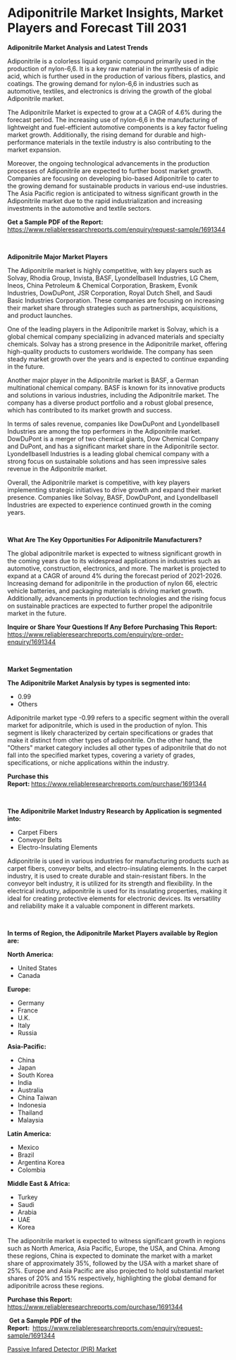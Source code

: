 <p><h1>Adiponitrile Market Insights, Market Players and Forecast Till 2031</h1></p><p><strong>Adiponitrile Market Analysis and Latest Trends</strong></p>
<p><p>Adiponitrile is a colorless liquid organic compound primarily used in the production of nylon-6,6. It is a key raw material in the synthesis of adipic acid, which is further used in the production of various fibers, plastics, and coatings. The growing demand for nylon-6,6 in industries such as automotive, textiles, and electronics is driving the growth of the global Adiponitrile market.</p><p>The Adiponitrile Market is expected to grow at a CAGR of 4.6% during the forecast period. The increasing use of nylon-6,6 in the manufacturing of lightweight and fuel-efficient automotive components is a key factor fueling market growth. Additionally, the rising demand for durable and high-performance materials in the textile industry is also contributing to the market expansion.</p><p>Moreover, the ongoing technological advancements in the production processes of Adiponitrile are expected to further boost market growth. Companies are focusing on developing bio-based Adiponitrile to cater to the growing demand for sustainable products in various end-use industries. The Asia Pacific region is anticipated to witness significant growth in the Adiponitrile market due to the rapid industrialization and increasing investments in the automotive and textile sectors.</p></p>
<p><strong>Get a Sample PDF of the Report:&nbsp;</strong> <a href="https://www.reliableresearchreports.com/enquiry/request-sample/1691344">https://www.reliableresearchreports.com/enquiry/request-sample/1691344</a></p>
<p>&nbsp;</p>
<p><strong>Adiponitrile Major Market Players</strong></p>
<p><p>The Adiponitrile market is highly competitive, with key players such as Solvay, Rhodia Group, Invista, BASF, Lyondellbasell Industries, LG Chem, Ineos, China Petroleum & Chemical Corporation, Braskem, Evonik Industries, DowDuPont, JSR Corporation, Royal Dutch Shell, and Saudi Basic Industries Corporation. These companies are focusing on increasing their market share through strategies such as partnerships, acquisitions, and product launches.</p><p>One of the leading players in the Adiponitrile market is Solvay, which is a global chemical company specializing in advanced materials and specialty chemicals. Solvay has a strong presence in the Adiponitrile market, offering high-quality products to customers worldwide. The company has seen steady market growth over the years and is expected to continue expanding in the future.</p><p>Another major player in the Adiponitrile market is BASF, a German multinational chemical company. BASF is known for its innovative products and solutions in various industries, including the Adiponitrile market. The company has a diverse product portfolio and a robust global presence, which has contributed to its market growth and success.</p><p>In terms of sales revenue, companies like DowDuPont and Lyondellbasell Industries are among the top performers in the Adiponitrile market. DowDuPont is a merger of two chemical giants, Dow Chemical Company and DuPont, and has a significant market share in the Adiponitrile sector. Lyondellbasell Industries is a leading global chemical company with a strong focus on sustainable solutions and has seen impressive sales revenue in the Adiponitrile market.</p><p>Overall, the Adiponitrile market is competitive, with key players implementing strategic initiatives to drive growth and expand their market presence. Companies like Solvay, BASF, DowDuPont, and Lyondellbasell Industries are expected to experience continued growth in the coming years.</p></p>
<p>&nbsp;</p>
<p><strong>What Are The Key Opportunities For Adiponitrile Manufacturers?</strong></p>
<p><p>The global adiponitrile market is expected to witness significant growth in the coming years due to its widespread applications in industries such as automotive, construction, electronics, and more. The market is projected to expand at a CAGR of around 4% during the forecast period of 2021-2026. Increasing demand for adiponitrile in the production of nylon 66, electric vehicle batteries, and packaging materials is driving market growth. Additionally, advancements in production technologies and the rising focus on sustainable practices are expected to further propel the adiponitrile market in the future.</p></p>
<p><strong>Inquire or Share Your Questions If Any Before Purchasing This Report:</strong> <a href="https://www.reliableresearchreports.com/enquiry/pre-order-enquiry/1691344">https://www.reliableresearchreports.com/enquiry/pre-order-enquiry/1691344</a></p>
<p>&nbsp;</p>
<p><strong>Market Segmentation</strong></p>
<p><strong>The Adiponitrile Market Analysis by types is segmented into:</strong></p>
<p><ul><li>0.99</li><li>Others</li></ul></p>
<p><p>Adiponitrile market type -0.99 refers to a specific segment within the overall market for adiponitrile, which is used in the production of nylon. This segment is likely characterized by certain specifications or grades that make it distinct from other types of adiponitrile. On the other hand, the "Others" market category includes all other types of adiponitrile that do not fall into the specified market types, covering a variety of grades, specifications, or niche applications within the industry.</p></p>
<p><strong>Purchase this Report:&nbsp;</strong><a href="https://www.reliableresearchreports.com/purchase/1691344">https://www.reliableresearchreports.com/purchase/1691344</a></p>
<p>&nbsp;</p>
<p><strong>The Adiponitrile Market Industry Research by Application is segmented into:</strong></p>
<p><ul><li>Carpet Fibers</li><li>Conveyor Belts</li><li>Electro-Insulating Elements</li></ul></p>
<p><p>Adiponitrile is used in various industries for manufacturing products such as carpet fibers, conveyor belts, and electro-insulating elements. In the carpet industry, it is used to create durable and stain-resistant fibers. In the conveyor belt industry, it is utilized for its strength and flexibility. In the electrical industry, adiponitrile is used for its insulating properties, making it ideal for creating protective elements for electronic devices. Its versatility and reliability make it a valuable component in different markets.</p></p>
<p>&nbsp;</p>
<p><strong>In terms of Region, the Adiponitrile Market Players available by Region are:</strong></p>
<p>
    <p> <strong> North America: </strong>
        <ul>
            <li>United States</li>
            <li>Canada</li>
        </ul>
        </p> 
    <p> <strong> Europe: </strong>
        <ul>
            <li>Germany</li>
            <li>France</li>
            <li>U.K.</li>
            <li>Italy</li>
            <li>Russia</li>
        </ul>
        </p> 
    <p> <strong> Asia-Pacific: </strong>
        <ul>
            <li>China</li>
            <li>Japan</li>
            <li>South Korea</li>
            <li>India</li>
            <li>Australia</li>
            <li>China Taiwan</li>
            <li>Indonesia</li>
            <li>Thailand</li>
            <li>Malaysia</li>
        </ul>
        </p> 
    <p> <strong> Latin America: </strong>
        <ul>
            <li>Mexico</li>
            <li>Brazil</li>
            <li>Argentina Korea</li>
            <li>Colombia</li>
        </ul>
        </p> 
    <p> <strong> Middle East & Africa: </strong>
        <ul>
            <li>Turkey</li>
            <li>Saudi</li>
            <li>Arabia</li>
            <li>UAE</li>
            <li>Korea</li>
        </ul>
    </p>
    </p>
<p><p>The adiponitrile market is expected to witness significant growth in regions such as North America, Asia Pacific, Europe, the USA, and China. Among these regions, China is expected to dominate the market with a market share of approximately 35%, followed by the USA with a market share of 25%. Europe and Asia Pacific are also projected to hold substantial market shares of 20% and 15% respectively, highlighting the global demand for adiponitrile across these regions.</p></p>
<p><strong>Purchase this Report: </strong><a href="https://www.reliableresearchreports.com/purchase/1691344">https://www.reliableresearchreports.com/purchase/1691344</a></p>
<p>&nbsp;<strong>Get a Sample PDF of the Report:&nbsp;&nbsp;</strong><a href="https://www.reliableresearchreports.com/enquiry/request-sample/1691344">https://www.reliableresearchreports.com/enquiry/request-sample/1691344</a></p>
<p><strong></strong></p>
<p><p><a href="https://frill-swim-3cd.notion.site/Passive-Infared-Detector-PIR-Market-Research-Report-Provides-thorough-Industry-Overview-which-off-e6078c90efdd42a981f9432cb4966f78">Passive Infared Detector (PIR) Market</a></p></p>